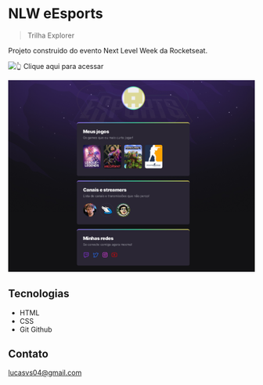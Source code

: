 # NLW eEsports

> Trilha Explorer

Projeto construido do evento Next Level Week da Rocketseat.

![👆 Clique aqui para acessar](https://lucasvs01.github.io/nlw-esportes-explorer/)

![preview](./.github/preview.png)

## Tecnologias

- HTML
- CSS
- Git Github

## Contato

lucasvs04@gmail.com
